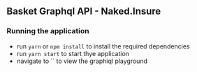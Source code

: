 ## Basket Graphql API - Naked.Insure

### Running the application

- run `yarn` or `npm install` to install the required dependencies
- run `yarn start` to start thye application
- navigate to `` to view the graphiql playground
